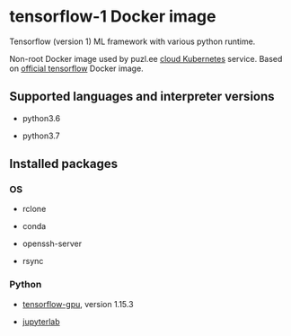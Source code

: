 # tensorflow-1 Docker image

Tensorflow (version 1) ML framework with various python runtime.

Non-root Docker image used by puzl.ee [cloud Kubernetes](https://puzl.ee) service. Based on [official tensorflow](https://hub.docker.com/r/tensorflow/tensorflow) Docker image.
## Supported languages and interpreter versions

- python3.6

- python3.7

## Installed packages
### OS
- rclone

- conda

- openssh-server

- rsync

### Python
- [tensorflow-gpu](https://pypi.org/project/tensorflow-gpu/), version 1.15.3

- [jupyterlab](https://pypi.org/project/jupyterlab/)


